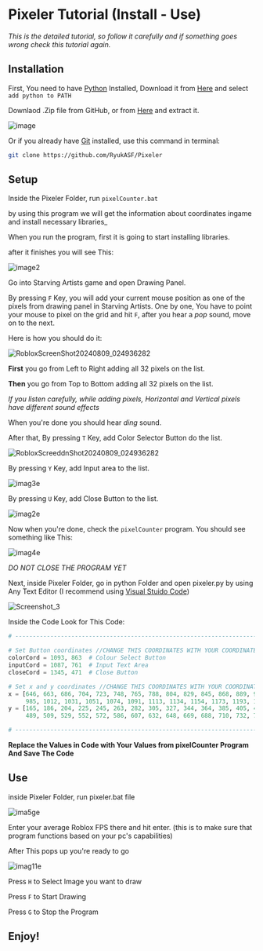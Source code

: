 # Pixeler Tutorial (Install - Use)

_This is the detailed tutorial, so follow it carefully and if something goes wrong check this tutorial again._

## Installation

First, You need to have [Python](https://www.python.org) Installed, Download it from [Here](https://www.python.org/downloads/) and select `add python to PATH`

Downlaod .Zip file from GitHub, or from [Here](https://github.com/RyukASF/Pixeler/archive/refs/heads/main.zip)
and extract it.

![image](https://github.com/user-attachments/assets/dfa8a6cc-aacb-4654-bb25-e0814613261d)

Or if you already have [Git](https://git-scm.com/downloads) installed, use this command in terminal:

```bash
git clone https://github.com/RyukASF/Pixeler
```

## Setup

Inside the Pixeler Folder, run `pixelCounter.bat`

by using this program we will get the information about coordinates ingame and install necessary libraries_

When you run the program, first it is going to start installing libraries.

after it finishes you will see This:

![image2](https://github.com/user-attachments/assets/ed3d4082-b066-4a11-8ac2-a41446e1d77e)

Go into Starving Artists game and open Drawing Panel.

By pressing `F` Key, you will add your current mouse position as one of the pixels from drawing panel in Starving Artists.
One by one, You have to point your mouse to pixel on the grid and hit `F`, after you hear a _pop_ sound, move on to the next.

Here is how you should do it:

![RobloxScreenShot20240809_024936282](https://github.com/user-attachments/assets/fa5e4cdf-57aa-4f1d-b2b6-a18777138f51)

**First** you go from Left to Right adding all 32 pixels on the list.

**Then** you go from Top to Bottom adding all 32 pixels on the list.

_If you listen carefully, while adding pixels, Horizontal and Vertical pixels have different sound effects_

When you're done you should hear _ding_ sound.

After that, By pressing `T` Key, add Color Selector Button do the list.

![RobloxScreeddnShot20240809_024936282](https://github.com/user-attachments/assets/04bb4299-355e-4d8b-a969-a38b968626d9)

By pressing `Y` Key, add Input area to the list.

![imag3e](https://github.com/user-attachments/assets/21321ce9-c9a8-400e-814a-4ef97cb85c89)

By pressing `U` Key, add Close Button to the list.

![imag2e](https://github.com/user-attachments/assets/da16f7f1-3e3b-4bb9-8f13-6490fc837bc0)

Now when you're done, check the `pixelCounter` program. You should see something like This:

![imag4e](https://github.com/user-attachments/assets/51a62b1c-bdd0-4d77-bbb8-b99dad6f3087)

_DO NOT CLOSE THE PROGRAM YET_

Next, inside Pixeler Folder, go in python Folder and open pixeler.py by using Any Text Editor (I recommend using [Visual Stuido Code](https://code.visualstudio.com))

![Screenshot_3](https://github.com/user-attachments/assets/adc8ce53-b3c3-45ac-84ac-3fd6406666d9)

Inside the Code Look for This Code:

```python
# ----------------------------------------------------------------------------------------------------------------------

# Set Button coordinates //CHANGE THIS COORDINATES WITH YOUR COORDINATES (By using PixelCounter.py)
colorCord = 1093, 863  # Colour Select Button
inputCord = 1087, 761  # Input Text Area
closeCord = 1345, 471  # Close Button

# Set x and y coordinates //CHANGE THIS COORDINATES WITH YOUR COORDINATES (By using PixelCounter.py)
x = [646, 663, 686, 704, 723, 748, 765, 788, 804, 829, 845, 868, 889, 908, 931, 951, 969,
     985, 1012, 1031, 1051, 1074, 1091, 1113, 1134, 1154, 1173, 1193, 1214, 1235, 1255, 1273]
y = [165, 186, 204, 225, 245, 263, 282, 305, 327, 344, 364, 385, 405, 428, 444, 470,
     489, 509, 529, 552, 572, 586, 607, 632, 648, 669, 688, 710, 732, 755, 769, 793]

# ----------------------------------------------------------------------------------------------------------------------
```

**Replace the Values in Code with Your Values from pixelCounter Program And Save The Code** 

## Use

inside Pixeler Folder, run pixeler.bat file

![ima5ge](https://github.com/user-attachments/assets/f3ad7c57-15e9-4845-a4e0-d7ef9a74e4bc)

Enter your average Roblox FPS there and hit enter. (this is to make sure that program functions based on your pc's capabilities)

After This pops up you're ready to go

![imag11e](https://github.com/user-attachments/assets/f33ed3c7-2ec8-4fe2-bea0-935515b5fe72)

Press `H` to Select Image you want to draw

Press `F` to Start Drawing

Press `G` to Stop the Program

## Enjoy!
